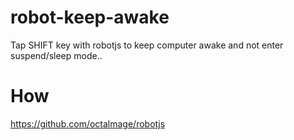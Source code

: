 # robot-keep-awake

Tap SHIFT key with robotjs to keep computer awake and not enter suspend/sleep mode..

# How
https://github.com/octalmage/robotjs

